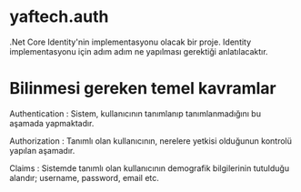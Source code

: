 # yaftech.auth
.Net Core Identity'nin implementasyonu olacak bir proje. Identity implementasyonu için adım adım ne yapılması gerektiği anlatılacaktır.

# Bilinmesi gereken temel kavramlar 
Authentication : Sistem, kullanıcının tanımlanıp tanımlanmadığını bu aşamada yapmaktadır.

Authorization : Tanımlı olan kullanıcının, nerelere yetkisi olduğunun kontrolü yapılan aşamadır.

Claims : Sistemde tanımlı olan kullanıcının demografik bilgilerinin tutulduğu alandır; username, password, email etc.

